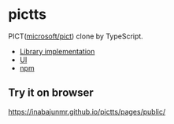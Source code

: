 # pictts

PICT([microsoft/pict](https://github.com/microsoft/pict)) clone by TypeScript.

* [Library implementation](./pictts)
* [UI](./pages)
* [npm](https://www.npmjs.com/package/pictts)
## Try it on browser

https://inabajunmr.github.io/pictts/pages/public/
